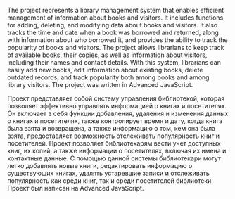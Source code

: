 The project represents a library management system that enables efficient management of information about books and visitors. 
It includes functions for adding, deleting, and modifying data about books and visitors. It also tracks the time and date when 
a book was borrowed and returned, along with information about who borrowed it, and provides the ability to track the popularity 
of books and visitors.
The project allows librarians to keep track of available books, their copies, as well as information about visitors, including 
their names and contact details. With this system, librarians can easily add new books, edit information about existing books, 
delete outdated records, and track popularity both among books and among library visitors.
The project was written in Advanced JavaScript.


Проект представляет собой систему управления библиотекой, которая позволяет эффективно управлять информацией о книгах и посетителях. 
Он включает в себя функции добавления, удаления и изменения данных о книгах и посетителях,  также контролирует время и дату, когда 
книга была взята и возвращена, а также информацию о том, кем она была взята, предоставляет возможность отслеживать популярность книг 
и посетителей.
Проект позволяет библиотекарям вести учет доступных книг, их копий, а также информации о посетителях, включая их имена и контактные данные. 
С помощью данной системы библиотекари могут легко добавлять новые книги, редактировать информацию о существующих книгах, удалять устаревшие 
записи и отслеживать популярность как среди книг, так и среди посетителей библиотеки.
Проект был написан на Advanced JavaScript.
